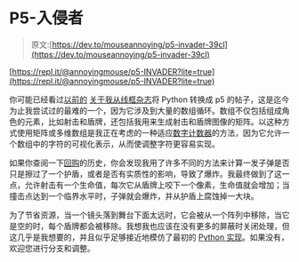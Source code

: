 # P5-入侵者

> 原文:[https://dev.to/mouseannoying/p5-invader-39cl](https://dev.to/mouseannoying/p5-invader-39cl)

[https://repl.it/@annoyingmouse/p5-INVADER?lite=true](https://repl.it/@annoyingmouse/p5-INVADER?lite=true)

你可能已经看过[以前的](http://drmsite.blogspot.com/2019/03/p5-tail.html) [关于我从](http://drmsite.blogspot.com/2019/03/p5-explosions.html)[线框杂志](https://wireframe.raspberrypi.org/)将 Python 转换成 p5 的帖子，这是迄今为止我尝试过的最难的一个，因为它涉及到大量的数组循环。数组不仅包括组成角色的元素，比如射击和盾牌，还包括我用来生成射击和盾牌图像的矩阵。以这种方式使用矩阵或多维数组是我正在考虑的一种适应[数字计数器](http://drmsite.blogspot.com/2019/03/digital-counter.html)的方法，因为它允许一个数组中的字符的可视化表示，从而使调整字符更容易实现。

如果你查阅一下[回购](https://github.com/annoyingmouse/WireFrameJS/tree/master/009-INVADERS)的历史，你会发现我用了许多不同的方法来计算一发子弹是否只是擦过了一个护盾，或者是否有实质性的影响，导致了爆炸。我最终做到了这一点，允许射击有一个生命值，每次它从盾牌上咬下一个像素，生命值就会增加；当撞击点达到一个临界水平时，子弹就会爆炸，并从护盾上腐蚀掉一大块。

为了节省资源，当一个镜头落到舞台下面太远时，它会被从一个阵列中移除，当它是空的时，每个盾牌都会被移除。我想我也应该在没有更多的屏蔽时关闭处理，但这几乎是我想要的，并且似乎足够接近地模仿了最初的 [Python 实现](https://github.com/Wireframe-Magazine/Wireframe-9)。如果没有，欢迎您进行分支和调整。